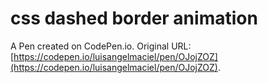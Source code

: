 # css dashed border animation

A Pen created on CodePen.io. Original URL: [https://codepen.io/luisangelmaciel/pen/OJojZOZ](https://codepen.io/luisangelmaciel/pen/OJojZOZ).


